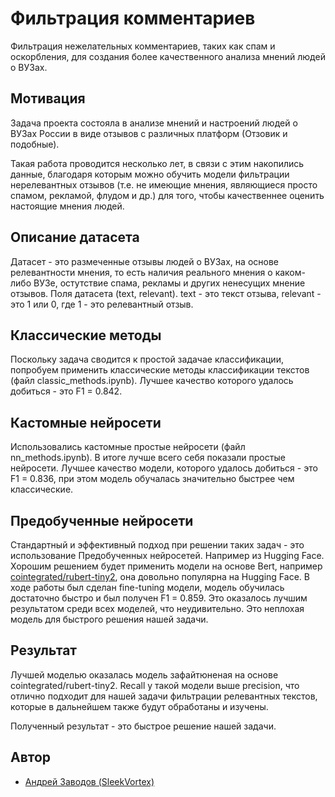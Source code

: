 
# Фильтрация комментариев

Фильтрация нежелательных комментариев, таких как спам и оскорбления, для создания более качественного анализа мнений людей о ВУЗах.


## Мотивация

Задача проекта состояла в анализе мнений и настроений людей о ВУЗах России в виде отзывов с различных платформ (Отзовик и подобные).

Такая работа проводится несколько лет, в связи с этим накопились данные, благодаря которым можно обучить модели фильтрации нерелевантных отзывов (т.е. не имеющие мнения, являющиеся просто спамом, рекламой, флудом и др.) для того, чтобы качественнее оценить настоящие мнения людей.
## Описание датасета

Датасет - это размеченные отзывы людей о ВУЗах, на основе релевантности мнения, то есть наличия реального мнения о каком-либо ВУЗе, остутствие спама, рекламы и других ненесущих мнение отзывов.
Поля датасета (text, relevant). text - это текст отзыва, relevant - это 1 или 0, где 1 - это релевантный отзыв.

## Классические методы

Поскольку задача сводится к простой задачае классификации, попробуем применить классические методы классификации текстов (файл classic_methods.ipynb). Лучшее качество которого удалось добиться - это F1 = 0.842.
## Кастомные нейросети

Использовались кастомные простые нейросети (файл nn_methods.ipynb).
В итоге лучше всего себя показали простые нейросети. Лучшее качество модели, которого удалось добиться - это F1 = 0.836, при этом модель обучалась значительно быстрее чем классические.
## Предобученные нейросети

Стандартный и эффективный подход при решении таких задач - это использование Предобученных нейросетей. Например из Hugging Face. 
Хорошим решением будет применить модели на основе Bert, например [cointegrated/rubert-tiny2](https://huggingface.co/cointegrated/rubert-tiny2), она довольно популярна на Hugging Face.
В ходе работы был сделан fine-tuning модели, модель обучилась достаточно быстро и был получен F1 = 0.859. Это оказалось лучшим результатом среди всех моделей, что неудивительно. Это неплохая модель для быстрого решения нашей задачи.
## Результат

Лучшей моделью оказалась модель зафайтюненая на основе cointegrated/rubert-tiny2. Recall у такой модели выше precision, что отлично подходит для нашей задачи фильтрации релевантных текстов, которые в дальнейшем также будут обработаны и изучены.

Полученный результат - это быстрое решение нашей задачи.
## Автор

- [Андрей Заводов (SleekVortex)](https://github.com/SleekVortex)

